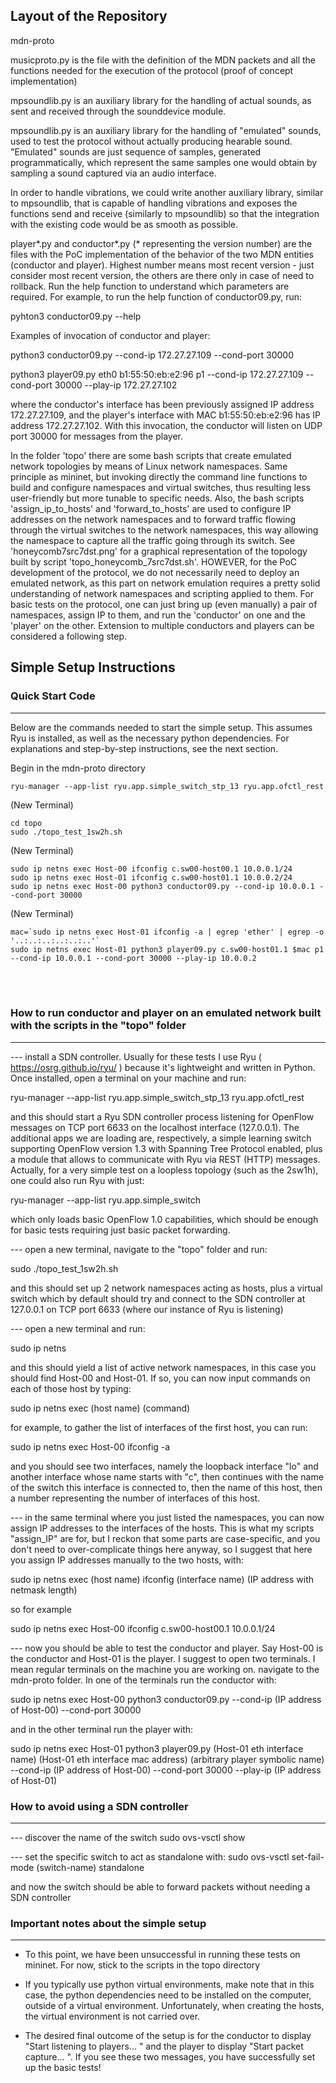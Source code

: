 
## Layout of the Repository

mdn-proto

musicproto.py is the file with the definition of the MDN packets and all the functions needed for the execution of the protocol (proof of concept implementation)

mpsoundlib.py is an auxiliary library for the handling of actual sounds, as sent and received through the sounddevice module.

mpsoundlib.py is an auxiliary library for the handling of "emulated" sounds, used to test the protocol without actually producing hearable sound. "Emulated" sounds are just sequence of samples, generated programmatically, which represent the same samples one would obtain by sampling a sound captured via an audio interface.

In order to handle vibrations, we could write another auxiliary library, similar to mpsoundlib, that is capable of handling vibrations and exposes the functions send and receive (similarly to mpsoundlib) so that the integration with the existing code would be as smooth as possible.

player*.py and conductor*.py (* representing the version number) are the files with the PoC implementation of the behavior of the two MDN entities (conductor and player). Highest number means most recent version - just consider most recent version, the others are there only in case of need to rollback.
Run the help function to understand which parameters are required. For example, to run the help function of conductor09.py, run:

  pyhton3 conductor09.py --help

Examples of invocation of conductor and player:

  python3 conductor09.py --cond-ip 172.27.27.109 --cond-port 30000

  python3 player09.py eth0 b1:55:50:eb:e2:96 p1 --cond-ip 172.27.27.109 --cond-port 30000 --play-ip 172.27.27.102

where the conductor's interface has been previously assigned IP address 172.27.27.109, and the player's interface with MAC b1:55:50:eb:e2:96 has IP address 172.27.27.102. With this invocation, the conductor will listen on UDP port 30000 for messages from the player.

In the folder 'topo' there are some bash scripts that create emulated network topologies by means of Linux network namespaces. Same principle as mininet, but invoking directly the command line functions to build and configure namespaces and virtual switches, thus resulting less user-friendly but more tunable to specific needs. Also, the bash scripts 'assign\_ip\_to\_hosts' and 'forward\_to\_hosts' are used to configure IP addresses on the network namespaces and to forward traffic flowing through the virtual switches to the network namespaces, this way allowing the namespace to capture all the traffic going through its switch. See 'honeycomb7src7dst.png' for a graphical representation of the topology built by script 'topo\_honeycomb\_7src7dst.sh'.
HOWEVER, for the PoC development of the protocol, we do not necessarily need to deploy an emulated network, as this part on network emulation requires a pretty solid understanding of network namespaces and scripting applied to them. For basic tests on the protocol, one can just bring up (even manually) a pair of namespaces, assign IP to them, and run the 'conductor' on one and the 'player' on the other. Extension to multiple conductors and players can be considered a following step.


  
## Simple Setup Instructions

### Quick Start Code

---

Below are the commands needed to start the simple setup. This assumes Ryu is installed, as well as the necessary python dependencies. For explanations and step-by-step instructions, see the next section.

Begin in the mdn-proto directory
```
ryu-manager --app-list ryu.app.simple_switch_stp_13 ryu.app.ofctl_rest
```
(New Terminal)
```
cd topo
sudo ./topo_test_1sw2h.sh
```
(New Terminal)
```
sudo ip netns exec Host-00 ifconfig c.sw00-host00.1 10.0.0.1/24
sudo ip netns exec Host-01 ifconfig c.sw00-host01.1 10.0.0.2/24
sudo ip netns exec Host-00 python3 conductor09.py --cond-ip 10.0.0.1 --cond-port 30000
```
(New Terminal)
```
mac=`sudo ip netns exec Host-01 ifconfig -a | egrep 'ether' | egrep -o '..:..:..:..:..:..'`
sudo ip netns exec Host-01 python3 player09.py c.sw00-host01.1 $mac p1 --cond-ip 10.0.0.1 --cond-port 30000 --play-ip 10.0.0.2
```
<br>
<br>
  

### How to run conductor and player on an emulated network built with the scripts in the "topo" folder
 ---
 
--- install a SDN controller. Usually for these tests I use Ryu ( https://osrg.github.io/ryu/ ) because it's lightweight and written in Python. Once installed, open a terminal on your machine and run:

ryu-manager --app-list ryu.app.simple_switch_stp_13 ryu.app.ofctl_rest

and this should start a Ryu SDN controller process listening for OpenFlow messages on TCP port 6633 on the localhost interface (127.0.0.1). The additional apps we are loading are, respectively, a simple learning switch supporting OpenFlow version 1.3 with Spanning Tree Protocol enabled, plus a module that allows to communicate with Ryu via REST (HTTP) messages. Actually, for a very simple test on a loopless topology (such as the 2sw1h), one could also run Ryu with just:

ryu-manager --app-list ryu.app.simple_switch

which only loads basic OpenFlow 1.0 capabilities, which should be enough for basic tests requiring just basic packet forwarding.

--- open a new terminal, navigate to the "topo" folder and run:

sudo ./topo_test_1sw2h.sh

and this should set up 2 network namespaces acting as hosts, plus a virtual switch which by default should try and connect to the SDN controller at 127.0.0.1 on TCP port 6633 (where our instance of Ryu is listening)

--- open a new terminal and run:

sudo ip netns

and this should yield a list of active network namespaces, in this case you should find Host-00 and Host-01. If so, you can now input commands on each of those host by typing:

sudo ip netns exec (host name) (command)

for example, to gather the list of interfaces of the first host, you can run:

sudo ip netns exec Host-00 ifconfig -a

and you should see two interfaces, namely the loopback interface "lo" and another interface whose name starts with "c", then continues with the name of the switch this interface is connected to, then the name of this host, then a number representing the number of interfaces of this host.

--- in the same terminal where you just listed the namespaces, you can now assign IP addresses to the interfaces of the hosts. This is what my scripts "assign_IP" are for, but I reckon that some parts are case-specific, and you don't need to over-complicate things here anyway, so I suggest that here you assign IP addresses manually to the two hosts, with:

sudo ip netns exec (host name) ifconfig (interface name) (IP address with netmask length)

so for example

sudo ip netns exec Host-00 ifconfig c.sw00-host00.1 10.0.0.1/24

--- now you should be able to test the conductor and player. Say Host-00 is the conductor and Host-01 is the player. I suggest to open two terminals. I mean regular terminals on the machine you are working on. navigate to the mdn-proto folder. In one of the terminals run the conductor with:

sudo ip netns exec Host-00 python3 conductor09.py --cond-ip (IP address of Host-00) --cond-port 30000

and in the other terminal run the player with:

sudo ip netns exec Host-01 python3 player09.py (Host-01 eth interface name) (Host-01 eth interface mac address) (arbitrary player symbolic name) --cond-ip (IP address of Host-00) --cond-port 30000 --play-ip (IP address of Host-01)



### How to avoid using a SDN controller

---

--- discover the name of the switch
sudo ovs-vsctl show

--- set the specific switch to act as standalone with:
sudo ovs-vsctl set-fail-mode (switch-name) standalone
  
and now the switch should be able to forward packets without needing a SDN controller



### Important notes about the simple setup

---
- To this point, we have been unsuccessful in running these tests on mininet. For now, stick to the scripts in the topo directory

- If you typically use python virtual environments, make note that in this case, the python dependencies need to be installed on the computer, outside of a virtual environment. Unfortunately, when creating the hosts, the virtual environment is not carried over.

- The desired final outcome of the setup is for the conductor to display "Start listening to players... " and the player to display "Start packet capture... ". If you see these two messages, you have successfully set up the basic tests!
